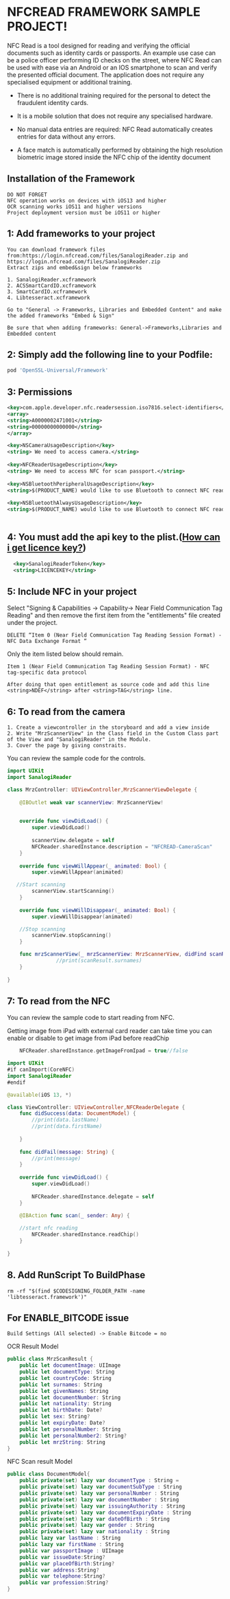 # NFCREAD FRAMEWORK SAMPLE PROJECT!

NFC Read is a tool designed for reading and verifying the official documents such as identity cards or passports. An example use case can be a police officer performing ID checks on the street, where NFC Read can be used with ease via an Android or an IOS smartphone to scan and verify the presented official document. The application does not require any specialised equipment or additional training.

- There is no additional training required for the personal to detect the fraudulent identity cards.

- It is a mobile solution that does not require any specialised hardware.

- No manual data entries are required: NFC Read automatically creates entries for data without any errors.

- A face match is automatically performed by obtaining the high resolution biometric image stored inside the NFC chip of the identity document

## Installation of the Framework

```
DO NOT FORGET
NFC operation works on devices with iOS13 and higher
OCR scanning works iOS11 and higher versions
Project deployment version must be iOS11 or higher
```

## 1: Add frameworks to your project

```
You can download framework files from:https://login.nfcread.com/files/SanalogiReader.zip and https://login.nfcread.com/files/SanalogiReader.zip
Extract zips and embed&sign below frameworks

1. SanalogiReader.xcframework 
2. ACSSmartCardIO.xcframework
3. SmartCardIO.xcframework
4. Libtesseract.xcframework
```

```
Go to "General -> Frameworks, Libraries and Embedded Content" and make the added frameworks "Embed & Sign"

Be sure that when adding frameworks: General->Frameworks,Libraries and Embedded content
```

## 2: Simply add the following line to your Podfile:

```ruby
pod 'OpenSSL-Universal/Framework'
```

## 3: Permissions

```xml
<key>com.apple.developer.nfc.readersession.iso7816.select-identifiers</key>
<array>
<string>A0000002471001</string>
<string>00000000000000</string>
</array>

<key>NSCameraUsageDescription</key>
<string> We need to access camera.</string>
	
<key>NFCReaderUsageDescription</key>
<string> We need to access NFC for scan passport.</string>
	
<key>NSBluetoothPeripheralUsageDescription</key>
<string>$(PRODUCT_NAME) would like to use Bluetooth to connect NFC readers.</string>
	
<key>NSBluetoothAlwaysUsageDescription</key>
<string>$(PRODUCT_NAME) would like to use Bluetooth to connect NFC readers.</string>
 
```
## 4: You must add the api key to the plist.([How can i get licence key?](https://nfcread.com))

```xml
  <key>SanalogiReaderToken</key>
  <string>LICENCEKEY</string>
```

## 5: Include NFC in your project
Select "Signing & Capabilities -> Capability-> Near Field Communication Tag Reading" and then remove the first item from the "entitlements" file created under the project.
```
DELETE “Item 0 (Near Field Communication Tag Reading Session Format) - NFC Data Exchange Format “
```
Only the item listed below should remain.
```
Item 1 (Near Field Communication Tag Reading Session Format) - NFC tag-specific data protocol

After doing that open entitlement as source code and add this line <string>NDEF</string> after <string>TAG</string> line.
```

## 6: To read from the camera

```
1. Create a viewcontroller in the storyboard and add a view inside
2. Write "MrzScannerView" in the Class field in the Custom Class part of the View and "SanalogiReader" in the Module.
3. Cover the page by giving constraits.
```
You can review the sample code for the controls.
```swift
import UIKit
import SanalogiReader

class MrzController: UIViewController,MrzScannerViewDelegate {
    
    @IBOutlet weak var scannerView: MrzScannerView!
    

    override func viewDidLoad() {
        super.viewDidLoad()
        
        scannerView.delegate = self
        NFCReader.sharedInstance.description = "NFCREAD-CameraScan"
    }
    
    override func viewWillAppear(_ animated: Bool) {
        super.viewWillAppear(animated)

   //Start scanning
        scannerView.startScanning()
    }
     
    override func viewWillDisappear(_ animated: Bool) {
        super.viewWillDisappear(animated)

	//Stop scanning
        scannerView.stopScanning()
    }

    func mrzScannerView(_ mrzScannerView: MrzScannerView, didFind scanResult: MrzScanResult) {
                //print(scanResult.surnames)
    }
     
}

```
## 7: To read from the NFC

You can review the sample code to start reading from NFC.

Getting image from iPad with external card reader can take time you can enable or disable to get image from iPad before readChip

```swift
    NFCReader.sharedInstance.getImageFromIpad = true//false
```
```swift
import UIKit
#if canImport(CoreNFC)
import SanalogiReader
#endif

@available(iOS 13, *)

class ViewController: UIViewController,NFCReaderDelegate {
    func didSuccess(data: DocumentModel) {
        //print(data.lastName)
        //print(data.firstName)
        
    }
    
    func didFail(message: String) {
        //print(message)
    }
    
    override func viewDidLoad() {
        super.viewDidLoad()
        
        NFCReader.sharedInstance.delegate = self
    }

    @IBAction func scan(_ sender: Any) {
        
	//start nfc reading
        NFCReader.sharedInstance.readChip()
    }
    
}

```
## 8. Add RunScript To BuildPhase
```
rm -rf "$(find $CODESIGNING_FOLDER_PATH -name 'libtesseract.framework')"
```

## For ENABLE_BITCODE issue

```
Build Settings (All selected) -> Enable Bitcode = no
```

OCR Result Model

```swift
public class MrzScanResult {
    public let documentImage: UIImage
    public let documentType: String
    public let countryCode: String
    public let surnames: String
    public let givenNames: String
    public let documentNumber: String
    public let nationality: String
    public let birthDate: Date?
    public let sex: String?
    public let expiryDate: Date?
    public let personalNumber: String
    public let personalNumber2: String?
    public let mrzString: String
}
```
NFC Scan result Model
```swift
public class DocumentModel{
    public private(set) lazy var documentType : String =
    public private(set) lazy var documentSubType : String
    public private(set) lazy var personalNumber : String
    public private(set) lazy var documentNumber : String
    public private(set) lazy var issuingAuthority : String
    public private(set) lazy var documentExpiryDate : String
    public private(set) lazy var dateOfBirth : String
    public private(set) lazy var gender : String
    public private(set) lazy var nationality : String
    public lazy var lastName : String
    public lazy var firstName : String
    public var passportImage : UIImage
    public var issueDate:String?
    public var placeOfBirth:String?
    public var address:String?    
    public var telephone:String? 
    public var profession:String? 
}
```
